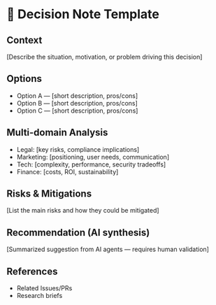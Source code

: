 # 📝 Decision Note Template

## Context
[Describe the situation, motivation, or problem driving this decision]

## Options
- Option A — [short description, pros/cons]
- Option B — [short description, pros/cons]
- Option C — [short description, pros/cons]

## Multi-domain Analysis
- Legal: [key risks, compliance implications]
- Marketing: [positioning, user needs, communication]
- Tech: [complexity, performance, security tradeoffs]
- Finance: [costs, ROI, sustainability]

## Risks & Mitigations
[List the main risks and how they could be mitigated]

## Recommendation (AI synthesis)
[Summarized suggestion from AI agents — requires human validation]

## References
- Related Issues/PRs
- Research briefs

